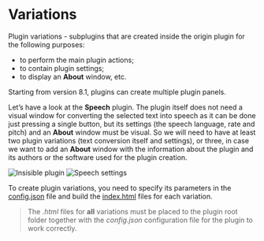 # Variations

Plugin variations - subplugins that are created inside the origin plugin for the following purposes:

- to perform the main plugin actions;
- to contain plugin settings;
- to display an **About** window, etc.

Starting from version 8.1, plugins can create multiple plugin panels.

Let’s have a look at the **Speech** plugin. The plugin itself does not need a visual window for converting the selected text into speech as it can be done just pressing a single button, but its settings (the speech language, rate and pitch) and an **About** window must be visual. So we will need to have at least two plugin variations (text conversion itself and settings), or three, in case we want to add an **About** window with the information about the plugin and its authors or the software used for the plugin creation.

![Insisible plugin](/assets/images/plugins/invisible-plugin.png)
![Speech settings](/assets/images/plugins/speech-settings.png)

To create plugin variations, you need to specify its parameters in the [config.json](./manifest.md#variations) file and build the [index.html](../entry-point.md) files for each variation.

> The *.html* files for **all** variations must be placed to the plugin root folder together with the *config.json* configuration file for the plugin to work correctly.
